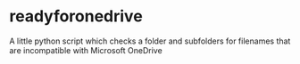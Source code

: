 # readyforonedrive
A little python script which checks a folder and subfolders for filenames that are incompatible with Microsoft OneDrive
